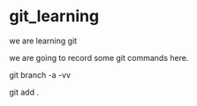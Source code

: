 # git_learning
we are learning git

we are going to record some git commands here.

git branch -a -vv

git add .
